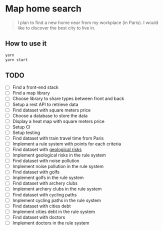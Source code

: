 # Map home search

> I plan to find a new home near from my workplace (in Paris).
> I would like to discover the best city to live in.

## How to use it

```bash
yarn
yarn start
```

## TODO

- [ ] Find a front-end stack
- [ ] Find a map library
- [ ] Choose library to share types between front and back
- [ ] Setup a rest API to retrieve data
- [ ] Find dataset with square meters price
- [ ] Choose a database to store the data
- [ ] Display a heat map with square meters price
- [ ] Setup CI
- [ ] Setup testing
- [ ] Find dataset with train travel time from Paris
- [ ] Implement a rule system with points for each criteria
- [ ] Find dataset with [geological risks](https://www.georisques.gouv.fr)
- [ ] Implement geological risks in the rule system
- [ ] Find dataset with noise pollution
- [ ] Implement noise pollution in the rule system
- [ ] Find dataset with golfs
- [ ] Implement golfs in the rule system
- [ ] Find dataset with archery clubs
- [ ] Implement archery clubs in the rule system
- [ ] Find dataset with cycling paths
- [ ] Implement cycling paths in the rule system
- [ ] Find dataset with cities debt
- [ ] Implement cities debt in the rule system
- [ ] Find dataset with doctors
- [ ] Implement doctors in the rule system
